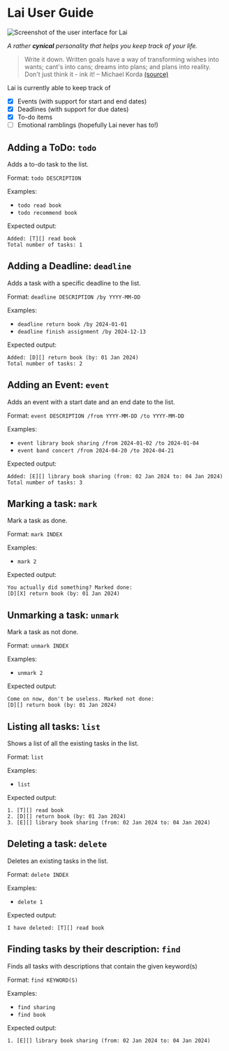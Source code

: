 # Lai User Guide

![Screenshot of the user interface for Lai](https://casaarlai.github.io/ip/Ui.png)

_A rather **cynical** personality that helps you keep track of your life._
> Write it down. Written goals have a way of transforming wishes into wants; cant's into cans; dreams into plans; and plans into reality. Don't just think it - ink it! – Michael Korda [(source)](https://www.azquotes.com/quote/856710)

Lai is currently able to keep track of
- [x] Events (with support for start and end dates)
- [x] Deadlines (with support for due dates)
- [x] To-do items
- [ ] Emotional ramblings (hopefully Lai never has to!)

## Adding a ToDo: ```todo```
Adds a to-do task to the list.  

Format: ```todo DESCRIPTION```

Examples: 
+ ```todo read book```
+ ```todo recommend book```

Expected output:
```
Added: [T][] read book
Total number of tasks: 1
```

## Adding a Deadline: ```deadline```
Adds a task with a specific deadline to the list.

Format: ```deadline DESCRIPTION /by YYYY-MM-DD```

Examples:
+ ```deadline return book /by 2024-01-01```
+ ```deadline finish assignment /by 2024-12-13```

Expected output:
```
Added: [D][] return book (by: 01 Jan 2024)
Total number of tasks: 2
```

## Adding an Event: ```event```
Adds an event with a start date and an end date to the list.

Format: ```event DESCRIPTION /from YYYY-MM-DD /to YYYY-MM-DD```

Examples:
+ ```event library book sharing /from 2024-01-02 /to 2024-01-04```
+ ```event band concert /from 2024-04-20 /to 2024-04-21```

Expected output:
```
Added: [E][] library book sharing (from: 02 Jan 2024 to: 04 Jan 2024)
Total number of tasks: 3
```

## Marking a task: ```mark```
Mark a task as done.

Format: ```mark INDEX```

Examples:
+ ```mark 2```

Expected output:
```
You actually did something? Marked done:
[D][X] return book (by: 01 Jan 2024)
```

## Unmarking a task: ```unmark```
Mark a task as not done.

Format: ```unmark INDEX```

Examples:
+ ```unmark 2```

Expected output:
```
Come on now, don't be useless. Marked not done:
[D][] return book (by: 01 Jan 2024)
```

## Listing all tasks: ```list```
Shows a list of all the existing tasks in the list.

Format: ```list```

Examples:
+ ```list```

Expected output:
```
1. [T][] read book
2. [D][] return book (by: 01 Jan 2024)
3. [E][] library book sharing (from: 02 Jan 2024 to: 04 Jan 2024)
```

## Deleting a task: ```delete```
Deletes an existing tasks in the list.

Format: ```delete INDEX```

Examples:
+ ```delete 1```

Expected output:
```
I have deleted: [T][] read book
```
## Finding tasks by their description: ```find```
Finds all tasks with descriptions that contain the given keyword(s)

Format: ```find KEYWORD(S)```

Examples:
+ ```find sharing```
+ ```find book```

Expected output:
```
1. [E][] library book sharing (from: 02 Jan 2024 to: 04 Jan 2024)
```
